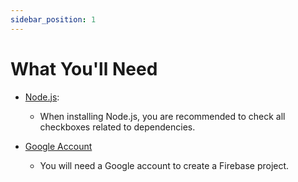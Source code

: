 ```yaml
---
sidebar_position: 1
---
```



# What You'll Need

- [Node.js](https://nodejs.org/en/download/):
  - When installing Node.js, you are recommended to check all checkboxes related to dependencies.

- [Google Account](https://accounts.google.com/signup/v2/webcreateaccount?flowName=GlifWebSignIn&flowEntry=SignUp)
  - You will need a Google account to create a Firebase project.
